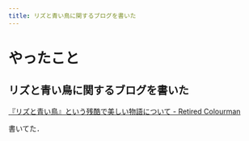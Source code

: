 ```yaml
---
title: リズと青い鳥に関するブログを書いた
---
```


# やったこと

## リズと青い鳥に関するブログを書いた

[『リズと青い鳥』という残酷で美しい物語について \- Retired Colourman](https://sh4869.hatenablog.com/entry/2018/04/27/182741)

書いてた．